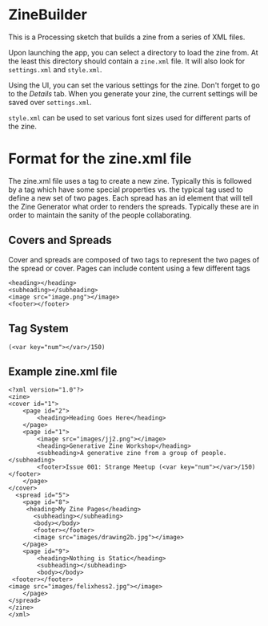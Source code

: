 # ZineBuilder

This is a Processing sketch that builds a zine from a series of XML files.

Upon launching the app, you can select a directory to load the zine from.
At the least this directory should contain a `zine.xml` file.
It will also look for `settings.xml` and `style.xml`.

Using the UI, you can set the various settings for the zine.
Don't forget to go to the _Details_ tab.
When you generate your zine, the current settings will be saved over `settings.xml`.

`style.xml` can be used to set various font sizes used for different parts of the zine.

# Format for the zine.xml file

The zine.xml file uses a <zine> tag to create a new zine. Typically this is followed by a <cover> tag which have some special properties vs. the typical <spread> tag used to define a new set of two pages. Each spread has an id element that will tell the Zine Generator what order to renders the spreads. Typically these are in order to maintain the sanity of the people collaborating.
    
## Covers and Spreads

Cover and spreads are composed of two <page> tags to represent the two pages of the spread or cover. Pages can include content using a few different tags

```
<heading></heading>
<subheading></subheading>
<image src="image.png"></image>
<footer></footer>
```

## Tag System

````
(<var key="num"></var>/150)
````

## Example zine.xml file

```
<?xml version="1.0"?>
<zine>
<cover id="1">
    <page id="2">
        <heading>Heading Goes Here</heading>
    </page>
    <page id="1">
        <image src="images/jj2.png"></image>
        <heading>Generative Zine Workshop</heading>
        <subheading>A generative zine from a group of people.</subheading>
        <footer>Issue 001: Strange Meetup (<var key="num"></var>/150)</footer>
    </page>
</cover>
  <spread id="5">
    <page id="8"> 
     <heading>My Zine Pages</heading>
       <subheading></subheading>
       <body></body>
       <footer></footer>
       <image src="images/drawing2b.jpg"></image>
    </page>
    <page id="9">
        <heading>Nothing is Static</heading>
        <subheading></subheading>
        <body></body>
 <footer></footer>
<image src="images/felixhess2.jpg"></image>
    </page>
</spread>
</zine>
</xml>
```

